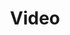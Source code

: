 ---
title: Video
tags: ["video", "media", "movie", "film", "play", "stream", "watch"]
icon: video
svg: '<svg xmlns="http://www.w3.org/2000/svg" width="24" height="24" fill="none" viewBox="0 0 24 24" stroke-width="1.5" stroke-linecap="round" stroke-linejoin="round" stroke="currentColor"><path d="M3 15.75v-7.5a2 2 0 0 1 2-2h8.5a2 2 0 0 1 2 2v7.5a2 2 0 0 1-2 2H5a2 2 0 0 1-2-2Zm17.168-8.759-4 3.563a.5.5 0 0 0-.168.373v1.778a.5.5 0 0 0 .168.373l4 3.563a.5.5 0 0 0 .832-.374V7.365a.5.5 0 0 0-.832-.374Z"/></svg>'
---